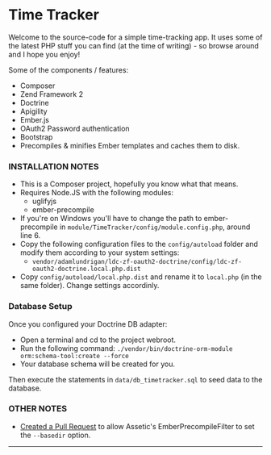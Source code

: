 # Time Tracker
Welcome to the source-code for a simple time-tracking app. It uses some of the latest PHP stuff you can find (at the time of writing) - so browse around and I hope you enjoy!

Some of the components / features:
* Composer
* Zend Framework 2
* Doctrine
* Apigility
* Ember.js
* OAuth2 Password authentication
* Bootstrap
* Precompiles & minifies Ember templates and caches them to disk.

### INSTALLATION NOTES
* This is a Composer project, hopefully you know what that means.
* Requires Node.JS with the following modules:
    * uglifyjs
    * ember-precompile
* If you're on Windows you'll have to change the path to ember-precompile in
  `module/TimeTracker/config/module.config.php`, around line 6.
* Copy the following configuration files to the `config/autoload` folder and modify them according to your system settings:
    * `vendor/adamlundrigan/ldc-zf-oauth2-doctrine/config/ldc-zf-oauth2-doctrine.local.php.dist`
* Copy `config/autoload/local.php.dist` and rename it to `local.php` (in the same folder). Change settings accordinly.

### Database Setup
Once you configured your Doctrine DB adapter:
* Open a terminal and cd to the project webroot.
* Run the following command: `./vendor/bin/doctrine-orm-module orm:schema-tool:create --force`
* Your database schema will be created for you.

Then execute the statements in `data/db_timetracker.sql` to seed data to the database.

### OTHER NOTES
* [Created a Pull Request](https://github.com/kriswallsmith/assetic/pull/645) to allow Assetic's EmberPrecompileFilter to set the `--basedir` option.

------------------------------------------------------------------------------------------
